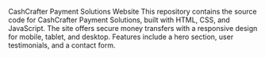 CashCrafter Payment Solutions Website
This repository contains the source code for CashCrafter Payment Solutions, built with HTML, CSS, and JavaScript. The site offers secure money transfers with a responsive design for mobile, tablet, and desktop. Features include a hero section, user testimonials, and a contact form.
